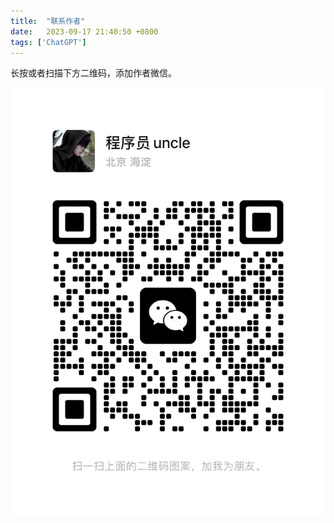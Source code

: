 ```yaml
---
title:  "联系作者"
date:   2023-09-17 21:40:50 +0800
tags: ['ChatGPT']
---
```


长按或者扫描下方二维码，添加作者微信。

![联系作者](/assets/qr/writer_qr.jpg)
